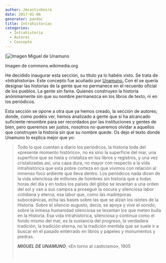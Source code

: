 ```yaml
---
author: Jmcastinheira
date: 2017-01-06
generator: pandoc
title: Intrahistorias
categories:
  - Intrahistoria
  - Autores
  - Concepto
---
```


[![Imagen Miguel de Unamuno](http://entelequia.info/docs/assets/images/520px-Miguel_de_Unamuno_Meurisse_1925-260x300.jpg)

Imagen de commons.wikimedia.org

He decidido inaugurar esta sección, su título ya lo habéis visto. Se
trata de «Intrahistoria». Este concepto fue acuñado por
[Unamuno.](https://es.wikipedia.org/wiki/Miguel_de_Unamuno) Con él se
quería designar las historias de la gente que no permanece en el
recuerdo oficial de los pueblos. La gente sin fama. Quienes construyen
la historia anónimamente sin que su nombre permanezca en los libros de
texto, ni en los periódicos.

Esta sección se opone a otra que ya hemos creado, la sección de autores;
donde, como podéis ver, hemos analizado a gente que sí ha alcancado
suficiente renombre para ser recordados por las instituciones y gentes
de bien, pero queremos ser justos, nosotros no queremos olvidar a
aquellos que construyen la historia sin que su nombre quede. Os dejo el
texto donde Unamuno lo explica mejor que yo:

> Todo lo que cuentan a diario los periódicos, la historia toda del
> «presente momento histórico», no es sino la superficie del mar, una
> superficie que se hiela y cristaliza en los libros y registros, y una
> vez cristalizadas así, una capa dura, no mayor con respecto a la vida
> intrahistórica que esta pobre corteza en que vivimos con relación al
> inmenso foco ardiente que lleva dentro. Los periódicos nada dicen de
> la vida silenciosa de millones de hombres sin historia que a todas
> horas del día y en todos los países del globo se levantan a una orden
> del sol y van a sus campos a proseguir la oscura y silenciosa labor
> cotidiana y eterna, esa labor que, como las madréporas suboceánicas,
> echa las bases sobre las que se alzan los islotes de la Historia.
> Sobre el silencio augusto, decía, se apoya y vive el sonido, sobre la
> inmesa humanidad silenciosa se levantan los que meten bulla en la
> Historia. Esa vida intrahistórica, silenciosa y continua como el fondo
> mismo del mar, es la sustancia del progreso, la verdadera tradición,
> la tradición eterna, no la tradición mentida que se suele ir a buscar
> en el pasado enterrado en libros y papeles y monumentos y piedras.
>
> ***MIGUEL DE UNAMUNO***, «En torno al casticismo», 1905
>
>  
